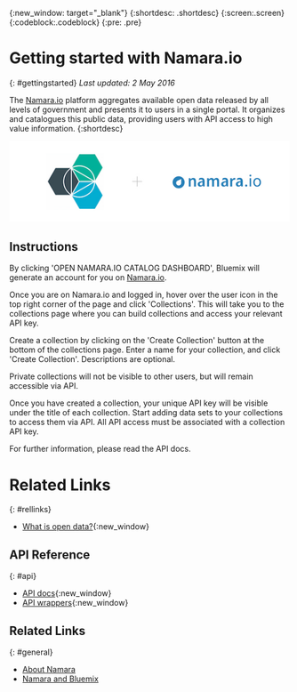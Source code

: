 {:new_window: target="_blank"}
{:shortdesc: .shortdesc}
{:screen:.screen}
{:codeblock:.codeblock}
{:pre: .pre}

# Getting started with Namara.io
{: #gettingstarted}
*Last updated: 2 May 2016*

The [Namara.io](https://namara.io) platform aggregates available open data released by all levels of government and presents it to users in a single portal. It organizes and catalogues this public data, providing users with API access to high value information.
{:shortdesc}

![Namara Bluemix overview](namara_bluemix.jpg)

## Instructions

By clicking 'OPEN NAMARA.IO CATALOG DASHBOARD', Bluemix will generate an account for you on [Namara.io](https://namara.io).

Once you are on Namara.io and logged in, hover over the user icon in the top right corner of the page and click 'Collections'. This will take you to the collections page where you can build collections and access your relevant API key.

Create a collection by clicking on the 'Create Collection' button at the bottom of the collections page. Enter a name for your collection, and click 'Create Collection'. Descriptions are optional.

Private collections will not be visible to other users, but will remain accessible via API.

Once you have created a collection, your unique API key will be visible under the title of each collection. Start adding data sets to your collections to access them via API. All API access must be associated with a collection API key.

For further information, please read the API docs.

# Related Links
{: #rellinks}

* [What is open data?](https://namara.io/#/opendata){:new_window}

## API Reference
{: #api}

* [API docs](https://namara.io/#/api){:new_window}
* [API wrappers](https://github.com/namara-io){:new_window}

## Related Links
{: #general}

* [About Namara](https://namara.io/#/about)
* [Namara and Bluemix](http://press.thinkdataworks.com/2015/02/19/namara-and-bluemix.html)
